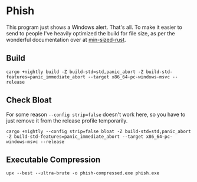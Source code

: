 # Phish

This program just shows a Windows alert. That's all. To make it easier to send to people I've heavily optimized the build for file size, as per the wonderful documentation over at [min-sized-rust](https://github.com/johnthagen/min-sized-rust).

## Build

```
cargo +nightly build -Z build-std=std,panic_abort -Z build-std-features=panic_immediate_abort --target x86_64-pc-windows-msvc --release
```

## Check Bloat

For some reason `--config strip=false` doesn't work here, so you have to just remove it from the release profile temporarily.

```
cargo +nightly --config strip=false bloat -Z build-std=std,panic_abort -Z build-std-features=panic_immediate_abort --target x86_64-pc-windows-msvc --release
```

## Executable Compression

```
upx --best --ultra-brute -o phish-compressed.exe phish.exe
```
